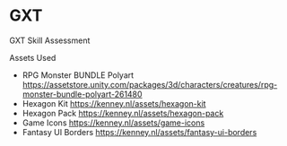 # GXT
 GXT Skill Assessment

Assets Used
- RPG Monster BUNDLE Polyart https://assetstore.unity.com/packages/3d/characters/creatures/rpg-monster-bundle-polyart-261480
- Hexagon Kit https://kenney.nl/assets/hexagon-kit
- Hexagon Pack https://kenney.nl/assets/hexagon-pack
- Game Icons https://kenney.nl/assets/game-icons
- Fantasy UI Borders https://kenney.nl/assets/fantasy-ui-borders
